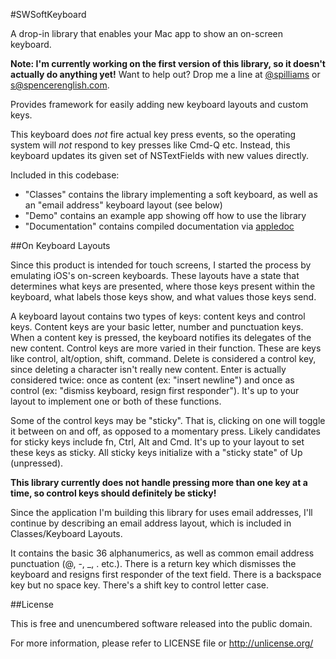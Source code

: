 #SWSoftKeyboard

A drop-in library that enables your Mac app to show an on-screen keyboard.

**Note: I'm currently working on the first version of this library, so it doesn't actually do anything yet!** Want to help out? Drop me a line at [@spilliams](https://twitter.com/spilliams) or [s@spencerenglish.com](mailto://s@spencerenglish.com).

Provides framework for easily adding new keyboard layouts and custom keys.

This keyboard does *not* fire actual key press events, so the operating system will *not* respond to key presses like Cmd-Q etc.
Instead, this keyboard updates its given set of NSTextFields with new values directly.

Included in this codebase:

- "Classes" contains the library implementing a soft keyboard, as well as an "email address" keyboard layout (see below)
- "Demo" contains an example app showing off how to use the library
- "Documentation" contains compiled documentation via [appledoc](http://gentlebytes.com/appledoc/)

##On Keyboard Layouts

Since this product is intended for touch screens, I started the process by emulating iOS's on-screen keyboards. These layouts have a state that determines what keys are presented, where those keys present within the keyboard, what labels those keys show, and what values those keys send.

A keyboard layout contains two types of keys: content keys and control keys. Content keys are your basic letter, number and punctuation keys. When a content key is pressed, the keyboard notifies its delegates of the new content. Control keys are more varied in their function. These are keys like control, alt/option, shift, command. Delete is considered a control key, since deleting a character isn't really new content. Enter is actually considered twice: once as content (ex: "insert newline") and once as control (ex: "dismiss keyboard, resign first responder"). It's up to your layout to implement one or both of these functions.

Some of the control keys may be "sticky". That is, clicking on one will toggle it between on and off, as opposed to a momentary press. Likely candidates for sticky keys include fn, Ctrl, Alt and Cmd. It's up to your layout to set these keys as sticky. All sticky keys initialize with a "sticky state" of Up (unpressed).

**This library currently does not handle pressing more than one key at a time, so control keys should definitely be sticky!**

Since the application I'm building this library for uses email addresses, I'll continue by describing an email address layout, which is included in Classes/Keyboard Layouts.

It contains the basic 36 alphanumerics, as well as common email address punctuation (@, -, _, . etc.). There is a return key which dismisses the keyboard and resigns first responder of the text field. There is a backspace key but no space key. There's a shift key to control letter case.

##License

This is free and unencumbered software released into the public domain.

For more information, please refer to LICENSE file or <http://unlicense.org/>
